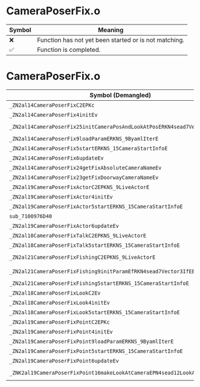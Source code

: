 # CameraPoserFix.o
| Symbol | Meaning 
| ------------- | ------------- 
| :x: | Function has not yet been started or is not matching. 
| :white_check_mark: | Function is completed. 


# CameraPoserFix.o
| Symbol (Demangled) | Symbol (Mangled) | Decompiled? |
| ------------- |  ------------- | ------------- |
| `_ZN2al14CameraPoserFixC2EPKc` | `al::CameraPoserFix::CameraPoserFix(char const*)` | :white_check_mark: |
| `_ZN2al14CameraPoserFix4initEv` | `al::CameraPoserFix::init(void)` | :white_check_mark: |
| `_ZN2al14CameraPoserFix25initCameraPosAndLookAtPosERKN4sead7Vector3IfEES5_` | `al::CameraPoserFix::initCameraPosAndLookAtPos(sead::Vector3<float> const&,sead::Vector3<float> const&)` | :white_check_mark: |
| `_ZN2al14CameraPoserFix9loadParamERKNS_9ByamlIterE` | `al::CameraPoserFix::loadParam(al::ByamlIter const&)` | :white_check_mark: |
| `_ZN2al14CameraPoserFix5startERKNS_15CameraStartInfoE` | `al::CameraPoserFix::start(al::CameraStartInfo const&)` | :white_check_mark: |
| `_ZN2al14CameraPoserFix6updateEv` | `al::CameraPoserFix::update(void)` | :white_check_mark: |
| `_ZN2al14CameraPoserFix24getFixAbsoluteCameraNameEv` | `al::CameraPoserFix::getFixAbsoluteCameraName(void)` | :white_check_mark: |
| `_ZN2al14CameraPoserFix23getFixDoorwayCameraNameEv` | `al::CameraPoserFix::getFixDoorwayCameraName(void)` | :white_check_mark: |
| `_ZN2al19CameraPoserFixActorC2EPKNS_9LiveActorE` | `al::CameraPoserFixActor::CameraPoserFixActor(al::LiveActor const*)` | :white_check_mark: |
| `_ZN2al19CameraPoserFixActor4initEv` | `al::CameraPoserFixActor::init(void)` | :white_check_mark: |
| `_ZN2al19CameraPoserFixActor5startERKNS_15CameraStartInfoE` | `al::CameraPoserFixActor::start(al::CameraStartInfo const&)` | :white_check_mark: |
| `sub_7100976D40` | `` | :white_check_mark: |
| `_ZN2al19CameraPoserFixActor6updateEv` | `al::CameraPoserFixActor::update(void)` | :white_check_mark: |
| `_ZN2al18CameraPoserFixTalkC2EPKNS_9LiveActorE` | `al::CameraPoserFixTalk::CameraPoserFixTalk(al::LiveActor const*)` | :white_check_mark: |
| `_ZN2al18CameraPoserFixTalk5startERKNS_15CameraStartInfoE` | `al::CameraPoserFixTalk::start(al::CameraStartInfo const&)` | :white_check_mark: |
| `_ZN2al21CameraPoserFixFishingC2EPKNS_9LiveActorE` | `al::CameraPoserFixFishing::CameraPoserFixFishing(al::LiveActor const*)` | :white_check_mark: |
| `_ZN2al21CameraPoserFixFishing9initParamEfRKN4sead7Vector3IfEES5_` | `al::CameraPoserFixFishing::initParam(float,sead::Vector3<float> const&,sead::Vector3<float> const&)` | :white_check_mark: |
| `_ZN2al21CameraPoserFixFishing5startERKNS_15CameraStartInfoE` | `al::CameraPoserFixFishing::start(al::CameraStartInfo const&)` | :white_check_mark: |
| `_ZN2al18CameraPoserFixLookC2Ev` | `al::CameraPoserFixLook::CameraPoserFixLook(void)` | :white_check_mark: |
| `_ZN2al18CameraPoserFixLook4initEv` | `al::CameraPoserFixLook::init(void)` | :white_check_mark: |
| `_ZN2al18CameraPoserFixLook5startERKNS_15CameraStartInfoE` | `al::CameraPoserFixLook::start(al::CameraStartInfo const&)` | :white_check_mark: |
| `_ZN2al19CameraPoserFixPointC2EPKc` | `al::CameraPoserFixPoint::CameraPoserFixPoint(char const*)` | :white_check_mark: |
| `_ZN2al19CameraPoserFixPoint4initEv` | `al::CameraPoserFixPoint::init(void)` | :white_check_mark: |
| `_ZN2al19CameraPoserFixPoint9loadParamERKNS_9ByamlIterE` | `al::CameraPoserFixPoint::loadParam(al::ByamlIter const&)` | :white_check_mark: |
| `_ZN2al19CameraPoserFixPoint5startERKNS_15CameraStartInfoE` | `al::CameraPoserFixPoint::start(al::CameraStartInfo const&)` | :white_check_mark: |
| `_ZN2al19CameraPoserFixPoint6updateEv` | `al::CameraPoserFixPoint::update(void)` | :white_check_mark: |
| `_ZNK2al19CameraPoserFixPoint16makeLookAtCameraEPN4sead12LookAtCameraE` | `al::CameraPoserFixPoint::makeLookAtCamera(sead::LookAtCamera *)const` | :white_check_mark: |
